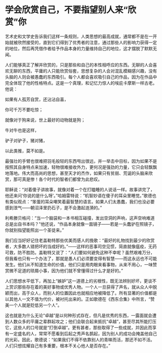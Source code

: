 <link href="../../../../css/style.css" rel="stylesheet" type="text/css" />

# 学会欣赏自己，不要指望别人来“欣赏”你

<div class="p">

艺术史和文学史告诉我们这样一条规则，人类思想的最高成就，通常都不是在一开始就被欣然接受的，直到它们得到了优秀者的注意，通过那些人的影响力获得一定的地位，然后再凭借作者给予作品本身的力量维持自己的地位，这才摆脱了默默无闻。

人们能够真正了解并欣赏的，只是那些和自己的本性相呼应的东西。无聊的人会喜欢无聊的东西，平庸的人只能欣赏俗套，思想复杂的人会对混乱模糊感兴趣，没有头脑的人则会被愚蠢的东西吸引。每个人都会喜欢吸引自己的作品，因为在作品中完全体现了他的性格特点。这是一个真理，和记忆力惊人的埃庇卡摩斯一样古老。他说：

<div class="poetry">

如果有人孤芳自赏，还沾沾自喜，

你可千万不要吃惊；

就像对于狗来说，世上最好的动物就是狗；

牛对牛也是这样，

驴子对驴子，猪对猪，

以此类推，莫不如是。

<div class="p">

最强壮的手臂也很难把羽毛般轻的东西甩出很远，并一举击中目标，因为如果不是按照其自身特点来加速，轻物很难接收外力，更何况是强劲的力量，它只会轻飘飘地落地。伟大而高尚的思想，甚至天才的杰作，如果只有贫弱、荒诞的头脑来欣赏，那可真是惨！各个时代的智者们都曾为此悲叹。

耶稣说：“对着傻子讲故事，就像对着一个在打瞌睡的人说话一样。故事讲完了，他还来问‘你说的是什么呀’。”哈姆雷特说：“机智妙语在傻子的耳朵里睡觉。”歌德也有类似观点：“笨蛋的耳朵嘲笑着最智慧的语言。如果人们太愚蠢，我们也没必要感到泄气——朝沼泽里扔石子，是不会激起涟漪的。”

利希滕贝格问：“当一个脑袋和一本书相互碰撞，发出空洞的声响，这声空响难道总是出自书本吗？”他还说，“作品本身就像一面镜子——若是一头蠢驴在照镜子，你就别指望能照出一个圣徒来。”

我们应当好好记住老盖勒特那些优美而感人的挽歌：“最好的礼物找到最少的欣赏者，大多数人错把坏的当成好的。”——这样的恶事司空见惯，简直就像瘟疫，无药可救，防不胜防。盖勒特又说了：“人们要如何避免这种不幸呢？虽然艰难万分，但我看也只有一个办法了，那就是愚人们必须要变得有智慧——而这永远也不可能发生。他们从不知道生命的价值，他们只是用肉眼来看事物，从来不用心，一味赞赏微不足道的琐屑小事，因为他们就不曾懂得过什么才是好的。”

人们思想水平低下，再加上“嫉妒”这一道德上的劣根性，既无法辨别好坏，更谈不上赏识那些存在着的美好事物或优秀人物。一个人一旦获得了声名，就从众人中脱颖而出，高于众人，而别人的位置因此也就相应地被降低了。所有显著的价值都是以其他人一文不值为代价，被衬托出来的。正如歌德在《西东合集》中所言，“赞美一个人就是贬低另一个人”。

这也就是为什么无论“卓越”是以何种形式存在，但凡是优秀的东西，一露面就会遭到人数众多的平庸之辈群起攻之；他们会联合起来抵抗“卓越”，甚至尽其所能打压它，这些人的口号就是“打倒卓越”。更有甚者，那些取得了一些成就，并因此而享有一定盛名的人，常常不愿看到后起之秀声名鹊起，因为别人的成功会掩盖他自己的光彩。因此，歌德说：“如果我们不得不依靠别人的青睐而活，那还不如不活。人们只想炫耀自己有多重要，根本不关心他人是否存在。”

